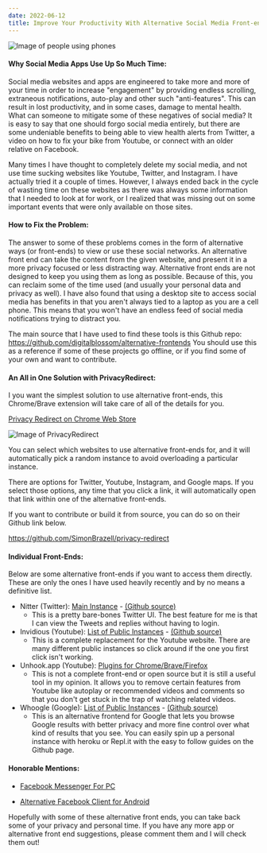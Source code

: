 ```yaml
---
date: 2022-06-12
title: Improve Your Productivity With Alternative Social Media Front-ends
---
```


![Image of people using phones](https://images.unsplash.com/photo-1573152143286-0c422b4d2175?ixlib=rb-1.2.1&ixid=MnwxMjA3fDB8MHxwaG90by1wYWdlfHx8fGVufDB8fHx8&auto=format&fit=crop&w=1170&q=80)

#### Why Social Media Apps Use Up So Much Time:

Social media websites and apps are engineered to take more and more of your time in order to increase "engagement" by providing endless scrolling, extraneous notifications, auto-play and other such "anti-features". This can result in lost productivity, and in some cases, damage to mental health. What can someone to mitigate some of these negatives of social media? It is easy to say that one should forgo social media entirely, but there are some undeniable benefits to being able to view health alerts from Twitter, a video on how to fix your bike from Youtube, or connect with an older relative on Facebook. 

Many times I have thought to completely delete my social media, and not use time sucking websites like Youtube, Twitter, and Instagram. I have actually tried it a couple of times. However, I always ended back in the cycle of wasting time on these websites as there was always some information that I needed to look at for work, or I realized that was missing out on some important events that were only available on those sites. 

#### How to Fix the Problem:

The answer to some of these problems comes in the form of alternative ways (or front-ends) to view or use these social networks. An alternative front end can take the content from the given website, and present it in a more privacy focused or less distracting way. Alternative front ends are not designed to keep you using them as long as possible. Because of this, you can reclaim some of the time used (and usually your personal data and privacy as well). I have also found that using a desktop site to access social media has benefits in that you aren't always tied to a laptop as you are a cell phone. This means that you won't have an endless feed of social media notifications trying to distract you.

The main source that I have used to find these tools is this Github repo: <a href="https://github.com/digitalblossom/alternative-frontends">https://github.com/digitalblossom/alternative-frontends</a> You should use this as a reference if some of these projects go offline, or if you find some of your own and want to contribute. 


#### An All in One Solution with PrivacyRedirect:

I you want the simplest solution to use alternative front-ends, this Chrome/Brave extension will take care of all of the details for you. 

<a href="https://chrome.google.com/webstore/detail/privacy-redirect/pmcmeagblkinmogikoikkdjiligflglb?hl=en">Privacy Redirect on Chrome Web Store</a>

![Image of PrivacyRedirect](../../assets/images/privacyRedirect.PNG)

You can select which websites to use alternative front-ends for, and it will automatically pick a random instance to avoid overloading a particular instance. 

There are options for Twitter, Youtube, Instagram, and Google maps. If you select those options, any time that you click a link, it will automatically open that link within one of the alternative front-ends.

If you want to contribute or build it from source, you can do so on their Github link below.

<a href="https://github.com/SimonBrazell/privacy-redirect">https://github.com/SimonBrazell/privacy-redirect</a>

#### Individual Front-Ends:

Below are some alternative front-ends if you want to access them directly. These are only the ones I have used heavily recently and by no means a definitive list.

* Nitter (Twitter): <a href="https://nitter.net/">Main Instance</a> -  <a href="https://github.com/zedeus/nitter">(Github source)</a>
  * This is a pretty bare-bones Twitter UI. The best feature for me is that I can view the Tweets and replies without having to login.
* Invidious (Youtube): <a href="https://docs.invidious.io/instances/">List of Public Instances</a> -  <a href="https://github.com/iv-org/invidious#contribute">(Github source)</a>
  * This is a complete replacement for the Youtube website. There are many different public instances so click around if the one you first click isn't working. 
* Unhook.app (Youtube): <a href="https://unhook.app/">Plugins for Chrome/Brave/Firefox</a>
  * This is not a complete front-end or open source but it is still a useful tool in my opinion. It allows you to remove certain features from Youtube like autoplay or recommended videos and comments so that you don't get stuck in the trap of watching related videos. 
* Whoogle (Google): <a href="https://github.com/benbusby/whoogle-search#public-instances">List of Public Instances</a> - <a href="https://github.com/iv-org/invidious">(Github source)</a>  
  * This is an alternative frontend for Google that lets you browse Google results with better privacy and more fine control over what kind of results that you see. You can easily spin up a personal instance with heroku or Repl.it with the easy to follow guides on the Github page.


#### Honorable Mentions:

* [Facebook Messenger For PC](https://github.com/sindresorhus/caprine)

* [Alternative Facebook Client for Android](https://github.com/rignaneseleo/SlimSocial-for-Facebook)


Hopefully with some of these alternative front ends, you can take back some of your privacy and personal time. If you have any more app or alternative front end suggestions, please comment them and I will check them out! 


